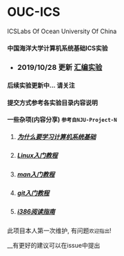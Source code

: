 # OUC-ICS
ICSLabs Of  Ocean University Of China

#### 中国海洋大学计算机系统基础ICS实验

- ### 2019/10/28 更新 [汇编实验](/asmLab)




#### 后续实验更新中... 请关注


#### 提交方式参考各实验目录内容说明


#### 一些杂项(内容分享) `参考自NJU-Project-N`

1. ##### [为什么要学习计算机系统基础](https://nju-projectn.github.io/ics-pa-gitbook/ics2019/why.html?_blank)

2. ##### [Linux入门教程](https://nju-projectn.github.io/ics-pa-gitbook/ics2019/linux.html?_blank)

3. ##### [man入门教程](https://nju-projectn.github.io/ics-pa-gitbook/ics2019/man.html?_blank)

4. ##### [git入门教程](https://nju-projectn.github.io/ics-pa-gitbook/ics2019/git.html?_blank)

5. ##### [i386阅读指南](https://nju-projectn.github.io/ics-pa-gitbook/ics2019/i386-intro.html?_blank)


此项目本人第一次维护, 有问题`欢迎指出`!

__有更好的建议可以在issue中提出
